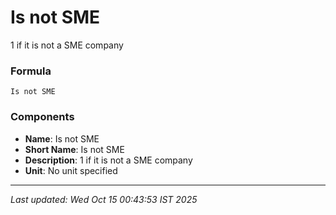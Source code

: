 # Is not SME
1 if it is not a SME company

### Formula
```text
Is not SME
```


### Components
- **Name**: Is not SME
- **Short Name**: Is not SME
- **Description**: 1 if it is not a SME company
- **Unit**: No unit specified

---
*Last updated: Wed Oct 15 00:43:53 IST 2025*
